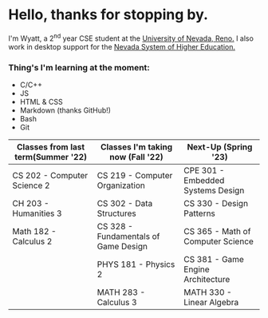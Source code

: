 # Hello, thanks for stopping by.
I'm Wyatt, a 2<sup>nd</sup> year CSE student at the [University of Nevada, Reno.](https://www.unr.edu/cse "UNR CSE") I also work in desktop support for the [Nevada System of Higher Education.](https://scs.nevada.edu/ "NSHE SCS")

### Thing's I'm learning at the moment:
- C/C++
- JS
- HTML & CSS
- Markdown (thanks GitHub!)
- Bash
- Git

| Classes from last term(Summer '22)  | Classes I'm taking now (Fall '22)      | Next-Up (Spring '23)                              |
| ----------------------------------- | -------------------------------------- | ------------------------------------------------- |
| CS 202 - Computer Science 2         | CS 219 - Computer Organization         | CPE 301 - Embedded Systems Design                 |
| CH 203 - Humanities 3               | CS 302 - Data Structures               | CS 330 - Design Patterns                          |
| Math 182 - Calculus 2               | CS 328 - Fundamentals of Game Design   | CS 365 - Math of Computer Science                 |
|                                     | PHYS 181 - Physics 2                   | CS 381 - Game Engine Architecture                 |
|                                     | MATH 283 - Calculus 3                  | MATH 330 - Linear Algebra                         |
